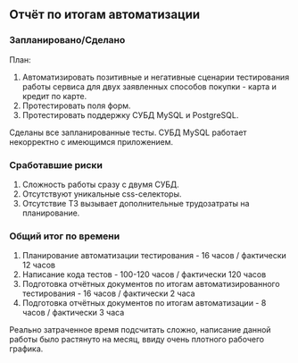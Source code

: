 ## Отчёт по итогам автоматизации

### Запланировано/Сделано
План:
1. Автоматизировать позитивные и негативные сценарии тестирования работы сервиса для двух заявленных способов покупки - карта и кредит по карте.
1. Протестировать поля форм.
1. Протестировать поддержку СУБД MySQL и PostgreSQL.

Сделаны все запланированные тесты. СУБД MySQL работает некорректно с имеющимся приложением.

### Сработавшие риски
1. Сложность работы сразу с двумя СУБД.
2. Отсутствуют уникальные css-селекторы.
3. Отсутствие ТЗ вызывает дополнительные трудозатраты на планирование.


### Общий итог по времени
1. Планирование автоматизации тестирования - 16 часов / фактически 12 часов
1. Написание кода тестов - 100-120 часов / фактически 120 часов
1. Подготовка отчётных документов по итогам автоматизированного тестирования - 16 часов / фактически 2 часа
1. Подготовка отчётных документов по итогам автоматизации - 8 часов / фактически 3 часа

Реально затраченное время подсчитать сложно, написание данной работы было растянуто на месяц,
ввиду очень плотного рабочего графика. 
